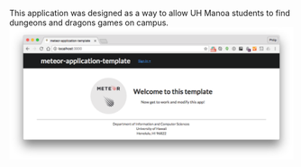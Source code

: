This application was designed as a way to allow UH Manoa students to find dungeons and dragons games on campus.
![Home-page](/doc/home-page.png "Logo Title Text 1")
